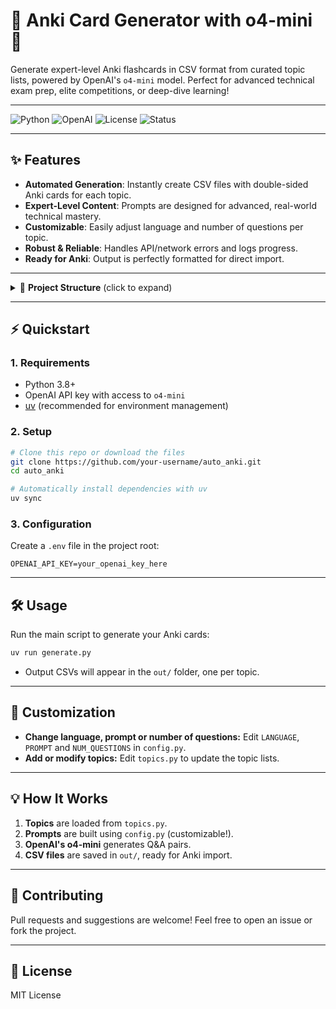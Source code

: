 # 🧠 Anki Card Generator with o4-mini 🚀

Generate expert-level Anki flashcards in CSV format from curated topic lists, powered by OpenAI's `o4-mini` model. Perfect for advanced technical exam prep, elite competitions, or deep-dive learning!

---

![Python](https://img.shields.io/badge/Python-3.12%2B-blue?logo=python)
![OpenAI](https://img.shields.io/badge/OpenAI-o4--mini-10a37f?logo=openai)
![License](https://img.shields.io/badge/License-MIT-green)
![Status](https://img.shields.io/badge/Ready_to_Use-Yes-brightgreen)

---

## ✨ Features

- **Automated Generation**: Instantly create CSV files with double-sided Anki cards for each topic.
- **Expert-Level Content**: Prompts are designed for advanced, real-world technical mastery.
- **Customizable**: Easily adjust language and number of questions per topic.
- **Robust & Reliable**: Handles API/network errors and logs progress.
- **Ready for Anki**: Output is perfectly formatted for direct import.

---

<details>
<summary>📂 <strong>Project Structure</strong> (click to expand)</summary>

```
.
├── config.py           # Prompt builder & settings (language, # questions)
├── generate.py         # Main script: generates CSVs using OpenAI
├── topics.py           # Topic list
├── .env                # Your OpenAI API key (not included)
└── out/                # Output CSV files (auto-created)
```
</details>

---

## ⚡️ Quickstart

### 1. **Requirements**

- Python 3.8+
- OpenAI API key with access to `o4-mini`
- [uv](https://github.com/astral-sh/uv) (recommended for environment management)

### 2. **Setup**

```bash
# Clone this repo or download the files
git clone https://github.com/your-username/auto_anki.git
cd auto_anki

# Automatically install dependencies with uv
uv sync
```

### 3. **Configuration**

Create a `.env` file in the project root:

```
OPENAI_API_KEY=your_openai_key_here
```

---

## 🛠️ Usage

Run the main script to generate your Anki cards:

```bash
uv run generate.py
```

- Output CSVs will appear in the `out/` folder, one per topic.

---

## 🧩 Customization

- **Change language, prompt or number of questions:**
  Edit `LANGUAGE`, `PROMPT` and `NUM_QUESTIONS` in `config.py`.
- **Add or modify topics:**
  Edit `topics.py` to update the topic lists.

---

## 💡 How It Works

1. **Topics** are loaded from `topics.py`.
2. **Prompts** are built using `config.py` (customizable!).
3. **OpenAI's o4-mini** generates Q&A pairs.
4. **CSV files** are saved in `out/`, ready for Anki import.

---

## 🙌 Contributing

Pull requests and suggestions are welcome!
Feel free to open an issue or fork the project.

---

## 📝 License

MIT License
